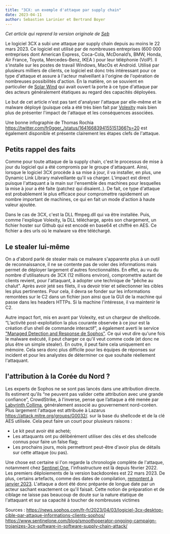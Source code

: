 ```yaml
---
title: "3CX: un exemple d'attaque par supply chain"
date: 2023-04-11
author: Sebastien Larinier et Bertrand Boyer
---           
```


*Cet article qui reprend la version originale de [Seb](https://sebdraven.medium.com/3cx-une-attaque-par-supplychain-cb4d579aa675)*

Le logiciel 3CX a subi une attaque par supply chain depuis au moins le 22 mars 2023. Ce logiciel est utilisé par de nombreuses entreprises (600 000 entreprises dont American Express, Coca-Cola, McDonald’s, BMW, Honda, Air France, Toyota, Mercedes-Benz, IKEA ) pour leur téléphonie (VoIP). Il s'installe sur les postes de travail Windows, MacOs et Android. Utilisé par plusieurs milliers de clients, ce logiciel est donc très intéressant pour ce type d'attaque et assure à l'acteur malveillant à l'origine de l'opération de nombreuses possibilités d'action. En la matière, on se souvient en particulier de [Solar Wind](https://www.lemagit.fr/actualites/252507574/Une-nouvelle-porte-derobee-attribuee-aux-pirates-de-laffaire-SolarWinds) qui avait ouvert la porte à ce type d'attaque par des acteurs généralement étatiques au regard des capacités déployées.

Le but de cet article n'est pas tant d'analyser l'attaque par elle-même et le malware déployé (puisque cela a été très bien fait par [Volexity](https://www.volexity.com/blog/2023/03/30/3cx-supply-chain-compromise-leads-to-iconic-incident/) mais bien plus de présenter l'impact de l'attaque et les conséquences associées.

Une bonne infographie de Thomas Rochia <https://twitter.com/fr0gger_/status/1641668394155151366?s=20> est également disponible et présente clairement les étapes clefs de l'attaque.

## Petits rappel des faits

Comme pour toute attaque de la supply chain, c'est le processus de mise à jour du logiciel qui a été compromis par le groupe d'attaquant. Ainsi, lorsque le logiciel 3CX procède à sa mise à jour, il va installer, en plus, une Dynamic Link Library malveillante qu'il va charger. L'impact est direct puisque l'attaquant a la main sur l'ensemble des machines pour lesquelles la mise à jour a été faite (patchez qui disaient..). De fait, ce type d'attaque est probablement le plus efficace pour compromettre rapidement un nombre important de machines, ce qui en fait un mode d'action à haute valeur ajoutée.

Dans le cas de 3CX, c'est la DLL ffmpeg.dll qui va être installée. Puis, comme l'explique Volexity, la DLL télécharge, après son chargement, un fichier hoster sur Github qui est encodé en base64 et chiffré en AES. Ce fichier a des urls où le malware va être téléchargé.

## Le stealer lui-même

On a d'abord parlé de stealer mais ce malware s'apparente plus à un outil de reconnaissance, il ne se contente pas de voler des informations mais permet de déployer largement d'autres fonctionnalités. En effet, au vu du nombre d'utilisateurs de 3CX (12 millions environ), compromettre autant de clients revient, pour l'attaquant, à adopter une technique de "pêche au chalut". Après avoir jeté ses filets, il va devoir trier et sélectionner les cibles les plus pertinentes. Pour cela, il devra se fonder sur les informations remontées sur le C2 dans un fichier json ainsi que la GUI de la machine qui passe dans les headers HTTPs. Si la machine l'intéresse, il va maintenir le C2.

Autre impact fort, mis en avant par Volexity, est un chargeur de shellcode. “L’activité post-exploitation la plus courante observée à ce jour est la création d’un shell de commande interactif”, a également averti le service ["Managed Detection and Response de Sophos"](https://fr.techbriefly.com/3cx-pirate-dans-une-attaque-de-la-chaine-dapprovisionnement-qui-compromet-12-millions-dutilisateurs-tech-72095/?utm_content=cmp-true). Ce qui veut dire qu'une fois le malware exécuté, il peut charger ce qu'il veut comme code (et donc ne plus être un simple stealer). En outre, il peut faire cela uniquement en mémoire. Cela sera donc plus difficile pour les équipes de réponses sur incident et pour les analystes de déterminer ce que souhaite réellement l'attaquant.

## l'attribution à la Corée du Nord ?

Les experts de Sophos ne se sont pas lancés dans une attribution directe. Ils estiment qu’ils “ne peuvent pas valider cette attribution avec une grande confiance”, CrowdStrike, à l'inverse, pense que l’attaque a été menée par [Labyrinth Collima](https://www.crowdstrike.com/adversaries/labyrinth-chollima/), généralement associé au gouvernement nord-coréen. Plus largement l'attaque est attribuée à Lazarus <https://attack.mitre.org/groups/G0032/>. sur la base du shellcode et de la clé AES utilisée. Cela peut faire un court pour plusieurs raisons :

- Le kit peut avoir été acheté;
- Les attaquants ont pu délibérément utiliser des clés et des shellcode connus pour faire un false flag;
- Les prochains jours, mois permettront peut-être d'avoir plus de détails sur cette attaque (ou pas).

Une chose est certaine si l'on regarde la chronologie complète de l'attaque, notamment chez [Sentinel One](href{https://www.sentinelone.com/blog/smoothoperator-ongoing-campaign-trojanizes-3cx-software-in-software-supply-chain-attack/), l'infrastructure est là depuis février 2022.
Les premiers déploiements de la version backdoorées est 22 mars 2023.
De plus, certains artefacts, comme des dates de compilation, [remontent à janvier 2023](https://twitter.com/Hexacorn/status/1641465612386856970?s=20).
L'attaque a dont été donc préparée de longue date par un acteur sachant exactement ce qu'il faisait. Cette notion de préparation et de ciblage ne laisse pas beaucoup de doute sur la nature étatique de l'attaquant et sur sa capacité à toucher de nombreuses victimes

Sources :
<https://news.sophos.com/fr-fr/2023/04/03/logiciel-3cx-desktop-cible-par-attaque-informations-clients-sophos/>
<https://www.sentinelone.com/blog/smoothoperator-ongoing-campaign-trojanizes-3cx-software-in-software-supply-chain-attack/>

